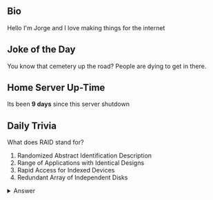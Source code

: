 ## Bio

Hello I'm Jorge and I love making things for the internet

## Joke of the Day

You know that cemetery up the road? People are dying to get in there.

## Home Server Up-Time

Its been **9 days** since this server shutdown


## Daily Trivia

What does RAID stand for?
 1. Randomized Abstract Identification Description
 2. Range of Applications with Identical Designs
 3. Rapid Access for Indexed Devices
 4. Redundant Array of Independent Disks

<details>
  <summary>Answer</summary>
  Redundant Array of Independent Disks
</details>
